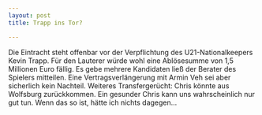 ```yaml
---
layout: post
title: Trapp ins Tor?

---
```


Die Eintracht steht offenbar vor der Verpflichtung des U21-Nationalkeepers Kevin Trapp. Für den Lauterer würde wohl eine Ablösesumme von 1,5 Millionen Euro fällig. Es gebe mehrere Kandidaten ließ der Berater des Spielers mitteilen. Eine Vertragsverlängerung mit Armin Veh sei aber sicherlich kein Nachteil. Weiteres Transfergerücht: Chris könnte aus Wolfsburg zurückkommen. Ein gesunder Chris kann uns wahrscheinlich nur gut tun. Wenn das so ist, hätte ich nichts dagegen...


